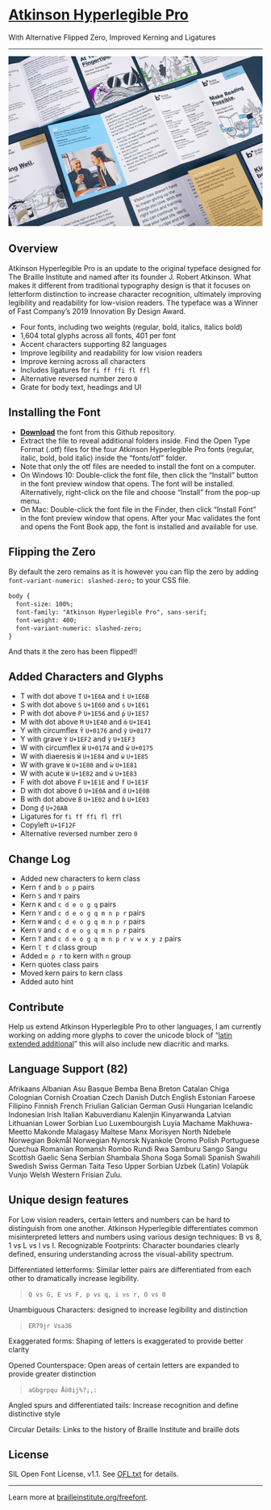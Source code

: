 # [Atkinson Hyperlegible Pro](https://jacobxperez.github.io/atkinson-hyperlegible-pro/)

With Alternative Flipped Zero, Improved Kerning and Ligatures

---

![Brochure Overview](docs/BIA_Brochure-Overview.jpg)

## Overview

Atkinson Hyperlegible Pro is an update to the original typeface designed for The Braille Institute and named after its founder J. Robert Atkinson. What makes it different from traditional typography design is that it focuses on letterform distinction to increase character recognition, ultimately improving legibility and readability for low-vision readers. The typeface was a Winner of Fast Company’s 2019 Innovation By Design Award.

* Four fonts, including two weights (regular, bold, italics, italics bold)
* 1,604 total glyphs across all fonts, 401 per font
* Accent characters supporting 82 languages
* Improve legibility and readability for low vision readers
* Improve kerning across all characters
* Includes ligatures for `fi ff ffi fl ffl`
* Alternative reversed number zero `0`
* Grate for body text, headings and UI

## Installing the Font

* **[Download](https://github.com/jacobxperez/atkinson-hyperlegible-pro/archive/refs/heads/main.zip)** the font from this Github repository.
* Extract the file to reveal additional folders inside. Find the Open Type Format (.otf) files for the four Atkinson Hyperlegible Pro fonts (regular, italic, bold, bold italic) inside the “fonts/otf” folder.
* Note that only the otf files are needed to install the font on a computer.
* On Windows 10: Double-click the font file, then click the “Install” button in the font preview window that opens. The font will be installed. Alternatively, right-click on the file and choose “Install” from the pop-up menu.
* On Mac: Double-click the font file in the Finder, then click “Install Font” in the font preview window that opens. After your Mac validates the font and opens the Font Book app, the font is installed and available for use.

## Flipping the Zero

By default the zero remains as it is however you can flip the zero by adding
`font-variant-numeric: slashed-zero;` to your CSS file.

    body {
      font-size: 100%;
      font-family: "Atkinson Hyperlegible Pro", sans-serif;
      font-weight: 400;
      font-variant-numeric: slashed-zero;
    }

And thats it the zero has been flipped!!

## Added Characters and Glyphs

* T with dot above `Ṫ` `U+1E6A` and `ṫ` `U+1E6B`
* S with dot above `Ṡ` `U+1E60` and `ṡ` `U+1E61`
* P with dot above `Ṗ` `U+1E56` and `ṗ` `U+1E57`
* M with dot above `Ṁ` `U+1E40` and `ṁ` `U+1E41`
* Y with circumflex `Ŷ` `U+0176` and `ŷ` `U+0177`
* Y with grave `Ỳ` `U+1EF2` and `ỳ` `U+1EF3`
* W with circumflex `Ŵ` `U+0174` and `ŵ` `U+0175`
* W with diaeresis `Ẅ` `U+1E84` and `ẅ` `U+1E85`
* W with grave `Ẁ` `U+1E80` and `ẁ` `U+1E81`
* W with acute `Ẃ` `U+1E82` and `ẃ` `U+1E83`
* F with dot above `Ḟ` `U+1E1E` and `ḟ` `U+1E1F`
* D with dot above `Ḋ` `U+1E0A` and `ḋ` `U+1E0B`
* B with dot above `Ḃ` `U+1E02` and `ḃ` `U+1E03`
* Dong `₫` `U+20AB`
* Ligatures for `fi ff ffi fl ffl`
* Copyleft `U+1F12F`
* Alternative reversed number zero `0`

## Change Log

* Added new characters to kern class
* Kern `f` and `b o p` pairs
* Kern `S` and `Y` pairs
* Kern `K` and `c d e o g q` pairs
* Kern `Y` and `c d e o g q m n p r` pairs
* Kern `W` and `c d e o g q m n p r` pairs
* Kern `V` and `c d e o g q m n p r` pairs
* Kern `T` and `c d e o g q m n p r v w x y z` pairs
* Kern `ľ ť ď` class group
* Added `m p r` to kern with `n` group
* Kern quotes class pairs
* Moved kern pairs to kern class
* Added auto hint

## Contribute

Help us extend Atkinson Hyperlegible Pro to other languages, I am currently working on adding more glyphs to cover the unicode block of “[latin extended additional](https://www.compart.com/en/unicode/block/U+1E00)” this will also include new diacritic and marks.

## Language Support (82)

Afrikaans Albanian Asu Basque Bemba Bena Breton Catalan Chiga Colognian Cornish Croatian Czech Danish Dutch English Estonian Faroese Filipino Finnish French Friulian Galician German Gusii Hungarian Icelandic Indonesian Irish Italian Kabuverdianu Kalenjin Kinyarwanda Latvian Lithuanian Lower Sorbian Luo Luxembourgish Luyia Machame Makhuwa-Meetto Makonde Malagasy Maltese Manx Morisyen North Ndebele Norwegian Bokmål Norwegian Nynorsk Nyankole Oromo Polish Portuguese Quechua Romanian Romansh Rombo Rundi Rwa Samburu Sango Sangu Scottish Gaelic Sena Serbian Shambala Shona Soga Somali Spanish Swahili Swedish Swiss German Taita Teso Upper Sorbian Uzbek (Latin) Volapük Vunjo Welsh Western Frisian Zulu.

## Unique design features

For Low vision readers, certain letters and numbers can be hard to distinguish from one another.
Atkinson Hyperlegible differentiates common misinterpreted letters and numbers using various design techniques: B vs 8, 1 vs L vs l vs I. Recognizable Footprints: Character boundaries clearly defined, ensuring understanding across the visual-ability spectrum.

Differentiated letterforms: Similar letter pairs are differentiated from each other to dramatically increase legibility.

> `Q vs G, E vs F, p vs q, i vs r, O vs 0`

Unambiguous Characters: designed to increase legibility and distinction

> `ER79jr Vsa36`

Exaggerated forms: Shaping of letters is exaggerated to provide better clarity

Opened Counterspace: Open areas of certain letters are expanded to provide greater distinction

> `aGbgrpqu Åö8ij%?¡,:`

Angled spurs and differentiated tails: Increase recognition and define distinctive style

Circular Details: Links to the history of Braille Institute and braille dots

## License

SIL Open Font License, v1.1. See [OFL.txt](OFL.txt) for details.

---

Learn more at [brailleinstitute.org/freefont](https://brailleinstitute.org/freefont).
